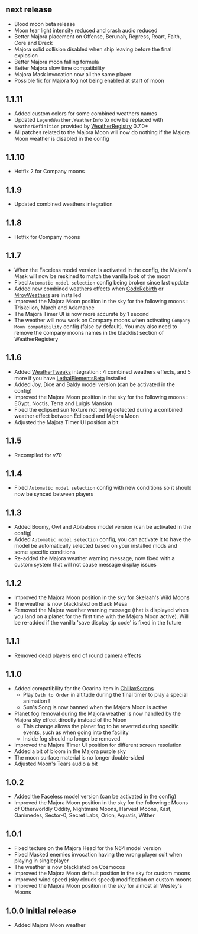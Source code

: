 ## next release
- Blood moon beta release
- Moon tear light intensity reduced and crash audio reduced
- Better Majora placement on Offense, Berunah, Repress, Roart, Faith, Core and Dreck
- Majora solid collision disabled when ship leaving before the final explosion
- Better Majora moon falling formula
- Better Majora slow time compatibility
- Majora Mask invocation now all the same player
- Possible fix for Majora fog not being enabled at start of moon

## 1.1.11
- Added custom colors for some combined weathers names
- Updated `LegendWeather.WeatherInfo` to now be replaced with `WeatherDefinition` provided by [WeatherRegistry](https://thunderstore.io/c/lethal-company/p/mrov/WeatherRegistry/) 0.7.0+
- All patches related to the Majora Moon will now do nothing if the Majora Moon weather is disabled in the config

## 1.1.10
- Hotfix 2 for Company moons

## 1.1.9
- Updated combined weathers integration

## 1.1.8
- Hotfix for Company moons

## 1.1.7
- When the Faceless model version is activated in the config, the Majora's Mask will now be reskined to match the vanilla look of the moon
- Fixed `Automatic model selection` config being broken since last update
- Added new combined weathers effects when [CodeRebirth](https://thunderstore.io/c/lethal-company/p/XuXiaolan/CodeRebirth/) or [MrovWeathers](https://thunderstore.io/c/lethal-company/p/mrov/MrovWeathers/) are installed
- Improved the Majora Moon position in the sky for the following moons : Triskelion, March and Adamance
- The Majora Timer UI is now more accurate by 1 second
- The weather will now work on Company moons when activating `Company Moon compatibility` config (false by default). You may also need to remove the company moons names in the blacklist section of WeatherRegistery

## 1.1.6
- Added [WeatherTweaks](https://thunderstore.io/c/lethal-company/p/mrov/WeatherTweaks/) integration : 4 combined weathers effects, and 5 more if you have [LethalElementsBeta](https://thunderstore.io/c/lethal-company/p/v0xx/LethalElementsBeta/) installed
- Added Joy, Dice and Baldy model version (can be activated in the config)
- Improved the Majora Moon position in the sky for the following moons : EGypt, Noctis, Terra and Luigis Mansion
- Fixed the eclipsed sun texture not being detected during a combined weather effect between Eclipsed and Majora Moon
- Adjusted the Majora Timer UI position a bit

## 1.1.5
- Recompiled for v70

## 1.1.4
- Fixed `Automatic model selection` config with new conditions so it should now be synced between players

## 1.1.3
- Added Boomy, Owl and Abibabou model version (can be activated in the config)
- Added `Automatic model selection` config, you can activate it to have the model be automatically selected based on your installed mods and some specific conditions
- Re-added the Majora weather warning message, now fixed with a custom system that will not cause message display issues

## 1.1.2
- Improved the Majora Moon position in the sky for Skelaah's Wild Moons
- The weather is now blacklisted on Black Mesa
- Removed the Majora weather warning message (that is displayed when you land on a planet for the first time with the Majora Moon active). Will be re-added if the vanilla 'save display tip code' is fixed in the future

## 1.1.1
- Removed dead players end of round camera effects

## 1.1.0
- Added compatibility for the Ocarina item in [ChillaxScraps](https://thunderstore.io/c/lethal-company/p/Zigzag/ChillaxScraps/)
    - Play `Oath to Order` in altitude during the final timer to play a special animation !
    - Sun's Song is now banned when the Majora Moon is active
- Planet fog removal during the Majora weather is now handled by the Majora sky effect directly instead of the Moon
    - This change allows the planet fog to be reverted during specific events, such as when going into the facility
    - Inside fog should no longer be removed
- Improved the Majora Timer UI position for different screen resolution
- Added a bit of bloom in the Majora purple sky
- The moon surface material is no longer double-sided
- Adjusted Moon's Tears audio a bit

## 1.0.2
- Added the Faceless model version (can be activated in the config)
- Improved the Majora Moon position in the sky for the following : Moons of Otherworldly Oddity, Nightmare Moons, Harvest Moons, Kast, Ganimedes, Sector-0, Secret Labs, Orion, Aquatis, Wither

## 1.0.1
- Fixed texture on the Majora Head for the N64 model version
- Fixed Masked enemies invocation having the wrong player suit when playing in singleplayer
- The weather is now blacklisted on Cosmocos
- Improved the Majora Moon default position in the sky for custom moons
- Improved wind speed (sky clouds speed) modification on custom moons
- Improved the Majora Moon position in the sky for almost all Wesley's Moons

## 1.0.0 Initial release
- Added Majora Moon weather